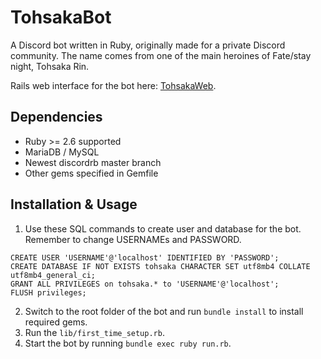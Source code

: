 # TohsakaBot
A Discord bot written in Ruby, originally made for a private Discord community. The name comes from one of the main heroines of Fate/stay night, Tohsaka Rin.

Rails web interface for the bot here: [TohsakaWeb](https://github.com/Luukuton/TohsakaWeb).

## Dependencies
* Ruby >= 2.6 supported
* MariaDB / MySQL 
* Newest discordrb master branch
* Other gems specified in Gemfile

## Installation & Usage

1. Use these SQL commands to create user and database for the bot. Remember to change USERNAMEs and PASSWORD. 
```
CREATE USER 'USERNAME'@'localhost' IDENTIFIED BY 'PASSWORD';
CREATE DATABASE IF NOT EXISTS tohsaka CHARACTER SET utf8mb4 COLLATE utf8mb4_general_ci;
GRANT ALL PRIVILEGES on tohsaka.* to 'USERNAME'@'localhost';
FLUSH privileges;
```

2. Switch to the root folder of the bot and run `bundle install` to install required gems.
3. Run the `lib/first_time_setup.rb`.
4. Start the bot by running `bundle exec ruby run.rb`.
